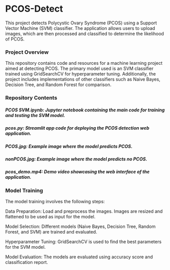 # PCOS-Detect
This project detects Polycystic Ovary Syndrome (PCOS) using a Support Vector Machine (SVM) classifier. The application allows users to upload images, which are then processed and classified to determine the likelihood of PCOS.

### Project Overview
This repository contains code and resources for a machine learning project aimed at detecting PCOS. The primary model used is an SVM classifier trained using GridSearchCV for hyperparameter tuning. Additionally, the project includes implementations of other classifiers such as Naive Bayes, Decision Tree, and Random Forest for comparison.

### Repository Contents
##### PCOS SVM.ipynb: Jupyter notebook containing the main code for training and testing the SVM model.
##### pcos.py: Streamlit app code for deploying the PCOS detection web application.
##### PCOS.jpg: Example image where the model predicts PCOS.
##### nonPCOS.jpg: Example image where the model predicts no PCOS.
##### pcos_demo.mp4: Demo video showcasing the web interface of the application.
### Model Training
The model training involves the following steps:

Data Preparation: Load and preprocess the images. Images are resized and flattened to be used as input for the model.

Model Selection: Different models (Naive Bayes, Decision Tree, Random Forest, and SVM) are trained and evaluated.

Hyperparameter Tuning: GridSearchCV is used to find the best parameters for the SVM model.

Model Evaluation: The models are evaluated using accuracy score and classification report.
